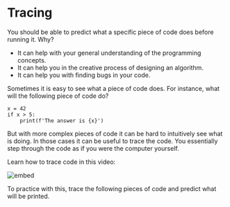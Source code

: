 # Tracing

You should be able to predict what a specific piece of code does before running it. Why?

- It can help with your general understanding of the programming concepts.
- It can help you in the creative process of designing an algorithm.
- It can help you with finding bugs in your code.

Sometimes it is easy to see what a piece of code does. For instance, what will the following piece of code do?

    x = 42
    if x > 5:
        print(f'The answer is {x}')

But with more complex pieces of code it can be hard to intuitively see what is doing. In those cases it can be useful to trace the code. You essentially step through the code as if you were the computer yourself.

Learn how to trace code in this video:

![embed](https://api.eu.kaltura.com/p/120/sp/12000/embedIframeJs/uiconf_id/23449960/partner_id/120?iframeembed=true&playerId=kaltura_player&entry_id=0_2t4s71kc&flashvars[streamerType]=auto&amp;flashvars[localizationCode]=en_US&amp;flashvars[leadWithHTML5]=true&amp;flashvars[sideBarContainer.plugin]=true&amp;flashvars[sideBarContainer.position]=left&amp;flashvars[sideBarContainer.clickToClose]=true&amp;flashvars[chapters.plugin]=true&amp;flashvars[chapters.layout]=vertical&amp;flashvars[chapters.thumbnailRotator]=false&amp;flashvars[streamSelector.plugin]=true&amp;flashvars[EmbedPlayer.SpinnerTarget]=videoHolder&amp;flashvars[dualScreen.plugin]=true&amp;flashvars[hotspots.plugin]=1&amp;flashvars[Kaltura.addCrossoriginToIframe]=true&amp;&wid=0_4f4m1dez)

To practice with this, trace the following pieces of code and predict what will be printed.
